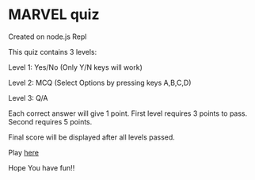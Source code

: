 # MARVEL quiz

Created on node.js Repl

This quiz contains 3 levels:

Level 1: Yes/No (Only Y/N keys will work)

Level 2: MCQ (Select Options by pressing keys A,B,C,D)

Level 3: Q/A

Each correct answer will give 1 point. First level requires 3 points to pass. Second requires 5 points.

Final score will be displayed after all levels passed.

Play [here](https://replit.com/@JagrutSharma/mark-2?embed=1&output=1)

Hope You have fun!!
